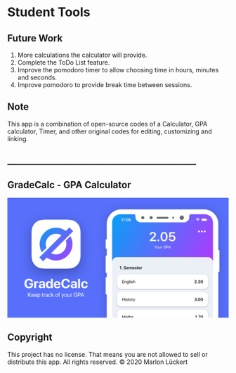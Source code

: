 # Student Tools

## Future Work
1. More calculations the calculator will provide.
2. Complete the ToDo List feature.
3. Improve the pomodoro timer to allow choosing time in hours, minutes and seconds.
4. Improve pomodoro to provide break time between sessions.

## Note
This app is a combination of open-source codes of a Calculator, GPA calculator, Timer, and other original codes for editing, customizing and linking.

## ___________________________________________
## GradeCalc - GPA Calculator


![Banner](Media/Banner.png)


## Copyright

This project has no license. That means you are not allowed to sell or distribute this app.
All rights reserved.
© 2020 Marlon Lückert

